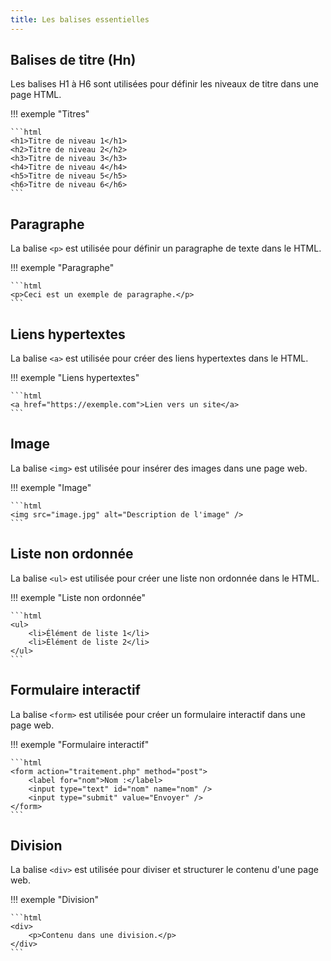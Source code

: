 ```yaml
---
title: Les balises essentielles
---
```


## Balises de titre (Hn)

Les balises H1 à H6 sont utilisées pour définir les niveaux de titre dans une page HTML.

!!! exemple "Titres"

    ```html
    <h1>Titre de niveau 1</h1>
    <h2>Titre de niveau 2</h2>
    <h3>Titre de niveau 3</h3>
    <h4>Titre de niveau 4</h4>
    <h5>Titre de niveau 5</h5>
    <h6>Titre de niveau 6</h6>
    ```

## Paragraphe

La balise `<p>` est utilisée pour définir un paragraphe de texte dans le HTML.

!!! exemple "Paragraphe"

    ```html
    <p>Ceci est un exemple de paragraphe.</p>
    ```

## Liens hypertextes

La balise `<a>` est utilisée pour créer des liens hypertextes dans le HTML.

!!! exemple "Liens hypertextes"

    ```html
    <a href="https://exemple.com">Lien vers un site</a>
    ```

## Image

La balise `<img>` est utilisée pour insérer des images dans une page web.

!!! exemple "Image"

    ```html
    <img src="image.jpg" alt="Description de l'image" />
    ```

## Liste non ordonnée

La balise `<ul>` est utilisée pour créer une liste non ordonnée dans le HTML.

!!! exemple "Liste non ordonnée"

    ```html
    <ul>
        <li>Élément de liste 1</li>
        <li>Élément de liste 2</li>
    </ul>
    ```

## Formulaire interactif

La balise `<form>` est utilisée pour créer un formulaire interactif dans une page web.

!!! exemple "Formulaire interactif"

    ```html
    <form action="traitement.php" method="post">
        <label for="nom">Nom :</label>
        <input type="text" id="nom" name="nom" />
        <input type="submit" value="Envoyer" />
    </form>
    ```

## Division

La balise `<div>` est utilisée pour diviser et structurer le contenu d'une page web.

!!! exemple "Division"

    ```html
    <div>
        <p>Contenu dans une division.</p>
    </div>
    ```
